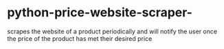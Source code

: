 # python-price-website-scraper-
scrapes the website of a product periodically and will notify the user once the price of the product has met their desired price
